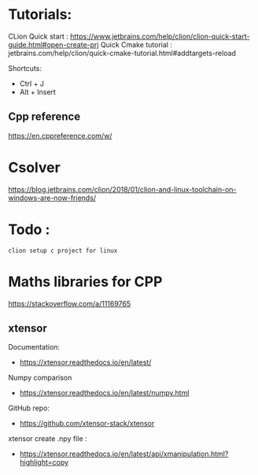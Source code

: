 # Tutorials:

CLion Quick start : https://www.jetbrains.com/help/clion/clion-quick-start-guide.html#open-create-prj
Quick Cmake tutorial : jetbrains.com/help/clion/quick-cmake-tutorial.html#addtargets-reload

Shortcuts:
- Ctrl + J
- Alt + Insert

## Cpp reference

https://en.cppreference.com/w/

# Csolver

https://blog.jetbrains.com/clion/2018/01/clion-and-linux-toolchain-on-windows-are-now-friends/

# Todo :

`clion setup c project for linux`

# Maths libraries for CPP

https://stackoverflow.com/a/11169765

## xtensor

Documentation:
- https://xtensor.readthedocs.io/en/latest/

Numpy comparison
- https://xtensor.readthedocs.io/en/latest/numpy.html

GitHub repo:
- https://github.com/xtensor-stack/xtensor

xtensor create .npy file :
- https://xtensor.readthedocs.io/en/latest/api/xmanipulation.html?highlight=copy